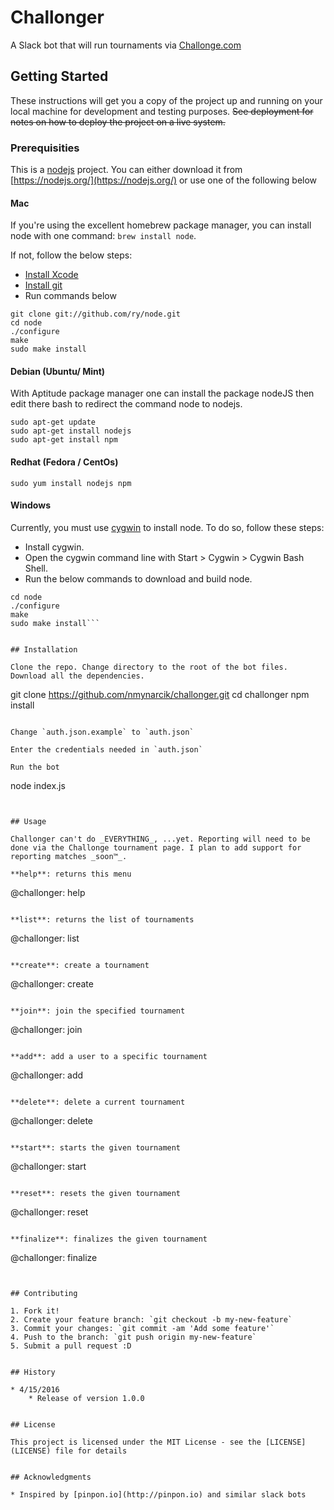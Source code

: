 # Challonger

A Slack bot that will run tournaments via [Challonge.com](Challonge.com)


## Getting Started

These instructions will get you a copy of the project up and running on your local machine for development and testing purposes. ~~See deployment for notes on how to deploy the project on a live system.~~


### Prerequisities

This is a [nodejs](https://nodejs.org/) project. You can either download it from [https://nodejs.org/](https://nodejs.org/) or use one of the following below


#### Mac
If you're using the excellent homebrew package manager, you can install node with one command: `brew install node`.

If not, follow the below steps:
* [Install Xcode](http://developer.apple.com/technologies/tools/)
* [Install git](https://help.github.com/articles/set-up-git/)
* Run commands below

```
git clone git://github.com/ry/node.git
cd node
./configure
make
sudo make install
```

#### Debian (Ubuntu/ Mint)
With Aptitude package manager one can install the package nodeJS then edit there bash to redirect the command node to nodejs.
```
sudo apt-get update
sudo apt-get install nodejs
sudo apt-get install npm
```

#### Redhat (Fedora / CentOs)
```sudo yum install nodejs npm```

#### Windows
Currently, you must use [cygwin](http://www.cygwin.com/) to install node. To do so, follow these steps:
* Install cygwin.
* Open the cygwin command line with Start > Cygwin > Cygwin Bash Shell.
* Run the below commands to download and build node.
```git clone git://github.com/ry/node.git
cd node
./configure
make
sudo make install```


## Installation

Clone the repo. Change directory to the root of the bot files. Download all the dependencies.
```
git clone https://github.com/nmynarcik/challonger.git
cd challonger
npm install
```

Change `auth.json.example` to `auth.json`

Enter the credentials needed in `auth.json`

Run the bot
```
node index.js
```


## Usage

Challonger can't do _EVERYTHING_, ...yet. Reporting will need to be done via the Challonge tournament page. I plan to add support for reporting matches _soon™_.

**help**​: returns this menu
```
@challonger: help
```

​**list**​: returns the list of tournaments
```
@challonger: list
```

​**create**​: create a tournament
```
@challonger: create
```

​**join**​: join the specified tournament
```
@challonger: join <tournament id>
```

​**add**​: add a user to a specific tournament
```
@challonger: add <username> <tournament id>
```

​**delete**​: delete a current tournament
```
@challonger: delete <tournament id>
```

​**start**​: starts the given tournament
```
@challonger: start <tournament id>
```

​**reset**​: resets the given tournament
```
@challonger: reset <tournament id>
```

​**finalize**​: finalizes the given tournament
```
@challonger: finalize <tournament id>
```


## Contributing

1. Fork it!
2. Create your feature branch: `git checkout -b my-new-feature`
3. Commit your changes: `git commit -am 'Add some feature'`
4. Push to the branch: `git push origin my-new-feature`
5. Submit a pull request :D


## History

* 4/15/2016
    * Release of version 1.0.0


## License

This project is licensed under the MIT License - see the [LICENSE](LICENSE) file for details


## Acknowledgments

* Inspired by [pinpon.io](http://pinpon.io) and similar slack bots
